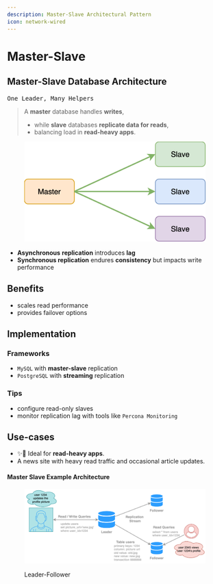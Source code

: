 ```yaml
---
description: Master-Slave Architectural Pattern
icon: network-wired
---
```


# Master-Slave

## Master-Slave Database Architecture

<kbd>One Leader, Many Helpers</kbd>

> A **master** database handles **writes**,
>
> * while **slave** databases **replicate data for reads**,
> * balancing load in **read-heavy apps**.

<figure><img src="../.gitbook/assets/software-architecture_architectural-pattern_master-slave.svg" alt="" width="563"><figcaption></figcaption></figure>



* **Asynchronous** **replication** introduces **lag**
* **Synchronous replication** endures **consistency** but impacts write performance



## Benefits

* scales read performance&#x20;
* provides failover options



## Implementation

### Frameworks

* `MySQL` with **master-slave** replication
* `PostgreSQL` with **streaming** replication

### Tips

* configure read-only slaves&#x20;
* monitor replication lag with tools like `Percona Monitoring`



## Use-cases

* ✨📌 Ideal for **read-heavy apps**.
* A news site with heavy read traffic and occasional article updates.



#### Master Slave Example Architecture

<figure><img src="../.gitbook/assets/software-architecture_master-slave_example_leader-follower.svg" alt=""><figcaption><p>Leader-Follower</p></figcaption></figure>



